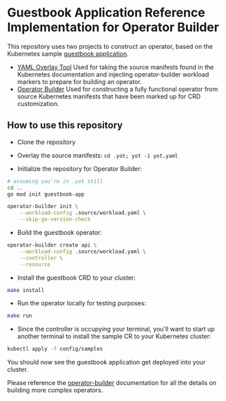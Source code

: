 # Guestbook Application Reference Implementation for Operator Builder

This repository uses two projects to construct an operator, based on the Kubernetes sample [guestbook application](https://kubernetes.io/docs/tutorials/stateless-application/guestbook/).
  * [YAML Overlay Tool](https://github.com/vmware-tanzu-labs/yaml-overlay-tool)
    Used for taking the source manifests found in the Kubernetes documentation and injecting operator-builder workload markers to prepare for building an operator.
  * [Operator Builder](https://github.com/nukleros/operator-builder)
    Used for constructing a fully functional operator from source Kubernetes manifests that have been marked up for CRD customization.


## How to use this repository

* Clone the repository

* Overlay the source manifests: `cd .yot; yot -i yot.yaml`  

* Initialize the repository for Operator Builder:

```bash
# assuming you're in .yot still
cd ..
go mod init guestbook-app

operator-builder init \
    --workload-config .source/workload.yaml \
    --skip-go-version-check
```

* Build the guestbook operator:

```bash
operator-builder create api \
    --workload-config .source/workload.yaml \
    --controller \
    --resource
```

* Install the guestbook CRD to your cluster:

```bash
make install
```

* Run the operator locally for testing purposes:

```bash
make run
```

* Since the controller is occupying your terminal, you'll want to start up another terminal to install the sample CR to your Kubernetes cluster:

```bash
kubectl apply -f config/samples
```

You should now see the guestbook application get deployed into your cluster.

Please reference the [operator-builder](https://github.com/nukleros/operator-builder) documentation for all the details on building more complex operators.
